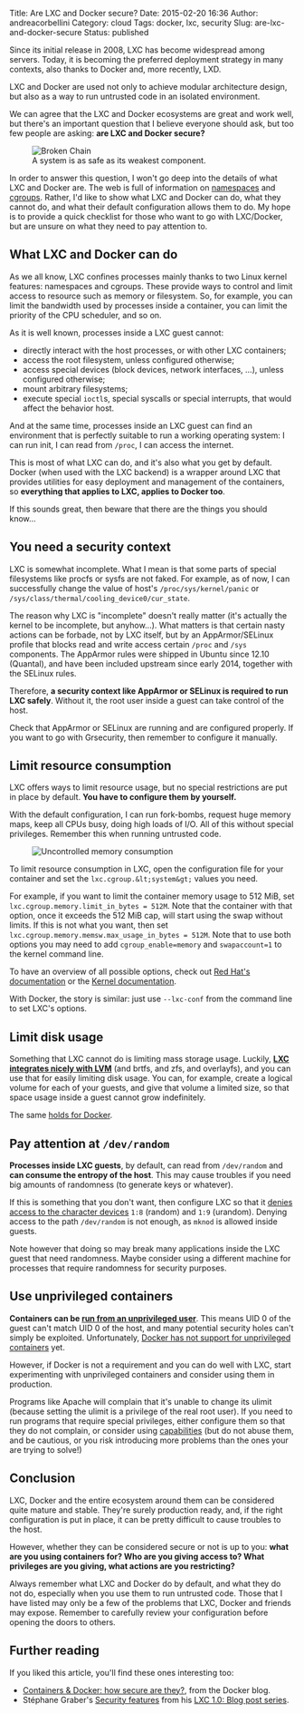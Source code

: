 Title: Are LXC and Docker secure?
Date: 2015-02-20 16:36
Author: andreacorbellini
Category: cloud
Tags: docker, lxc, security
Slug: are-lxc-and-docker-secure
Status: published

Since its initial release in 2008, LXC has become widespread among servers. Today, it is becoming the preferred deployment strategy in many contexts, also thanks to Docker and, more recently, LXD.

LXC and Docker are used not only to achieve modular architecture design, but also as a way to run untrusted code in an isolated environment.

We can agree that the LXC and Docker ecosystems are great and work well, but there's an important question that I believe everyone should ask, but too few people are asking: **are LXC and Docker secure?**

<figure>
  <img src="{filename}/images/broken-chain.jpg" alt="Broken Chain">
  <figcaption>A system is as safe as its weakest component.</figcaption>
</figure>

In order to answer this question, I won't go deep into the details of what LXC and Docker are. The web is full of information on [namespaces](http://en.wikipedia.org/wiki/Cgroups#NAMESPACE-ISOLATION) and [cgroups](http://en.wikipedia.org/wiki/Cgroups). Rather, I'd like to show what LXC and Docker can do, what they cannot do, and what their default configuration allows them to do. My hope is to provide a quick checklist for those who want to go with LXC/Docker, but are unsure on what they need to pay attention to.

## What LXC and Docker can do

As we all know, LXC confines processes mainly thanks to two Linux kernel features: namespaces and cgroups. These provide ways to control and limit access to resource such as memory or filesystem. So, for example, you can limit the bandwidth used by processes inside a container, you can limit the priority of the CPU scheduler, and so on.

As it is well known, processes inside a LXC guest cannot:

 * directly interact with the host processes, or with other LXC containers;
 * access the root filesystem, unless configured otherwise;
 * access special devices (block devices, network interfaces, ...), unless configured otherwise;
 * mount arbitrary filesystems;
 * execute special `ioctl`s, special syscalls or special interrupts, that would affect the behavior host.

And at the same time, processes inside an LXC guest can find an environment that is perfectly suitable to run a working operating system: I can run init, I can read from `/proc`, I can access the internet.

This is most of what LXC can do, and it's also what you get by default. Docker (when used with the LXC backend) is a wrapper around LXC that provides utilities for easy deployment and management of the containers, so **everything that applies to LXC, applies to Docker too**.

If this sounds great, then beware that there are the things you should know...

## You need a security context

LXC is somewhat incomplete. What I mean is that some parts of special filesystems like procfs or sysfs are not faked. For example, as of now, I can successfully change the value of host's `/proc/sys/kernel/panic` or `/sys/class/thermal/cooling_device0/cur_state`.

The reason why LXC is "incomplete" doesn't really matter (it's actually the kernel to be incomplete, but anyhow...). What matters is that certain nasty actions can be forbade, not by LXC itself, but by an AppArmor/SELinux profile that blocks read and write access certain `/proc` and `/sys` components. The AppArmor rules were shipped in Ubuntu since 12.10 (Quantal), and have been included upstream since early 2014, together with the SELinux rules.

Therefore, **a security context like AppArmor or SELinux is required to run LXC safely**. Without it, the root user inside a guest can take control of the host.

Check that AppArmor or SELinux are running and are configured properly. If you want to go with Grsecurity, then remember to configure it manually.

## Limit resource consumption

LXC offers ways to limit resource usage, but no special restrictions are put in place by default. **You have to configure them by yourself.**

With the default configuration, I can run fork-bombs, request huge memory maps, keep all CPUs busy, doing high loads of I/O. All of this without special privileges. Remember this when running untrusted code.

<figure>
  <img src="{filename}/images/memory-usage.png" alt="Uncontrolled memory consumption">
</figure>

To limit resource consumption in LXC, open the configuration file for your container and set the `lxc.cgroup.&lt;system&gt;` values you need.

For example, if you want to limit the container memory usage to 512 MiB, set `lxc.cgroup.memory.limit_in_bytes = 512M`. Note that the container with that option, once it exceeds the 512 MiB cap, will start using the swap without limits. If this is not what you want, then set `lxc.cgroup.memory.memsw.max_usage_in_bytes = 512M`. Note that to use both options you may need to add `cgroup_enable=memory` and `swapaccount=1` to the kernel command line.

To have an overview of all possible options, check out [Red Hat's documentation](https://access.redhat.com/documentation/en-US/Red_Hat_Enterprise_Linux/6/html/Resource_Management_Guide/ch-Subsystems_and_Tunable_Parameters.html) or the [Kernel documentation](https://www.kernel.org/doc/Documentation/cgroups/).

With Docker, the story is similar: just use `--lxc-conf` from the command line to set LXC's options.

## Limit disk usage

Something that LXC cannot do is limiting mass storage usage. Luckily, **[LXC integrates nicely with LVM](https://www.stgraber.org/2013/12/27/lxc-1-0-container-storage/)** (and brtfs, and zfs, and overlayfs), and you can use that for easily limiting disk usage. You can, for example, create a logical volume for each of your guests, and give that volume a limited size, so that space usage inside a guest cannot grow indefinitely.

The same [holds for Docker](http://developerblog.redhat.com/2014/09/30/overview-storage-scalability-docker/).

## Pay attention at `/dev/random`

**Processes inside LXC guests**, by default, can read from `/dev/random` and **can consume the entropy of the host**. This may cause troubles if you need big amounts of randomness (to generate keys or whatever).

If this is something that you don't want, then configure LXC so that it [denies access to the character devices](https://wiki.archlinux.org/index.php/Linux_Containers#Cgroups_device_configuration) `1:8` (random) and `1:9` (urandom). Denying access to the path `/dev/random` is not enough, as `mknod` is allowed inside guests.

Note however that doing so may break many applications inside the LXC guest that need randomness. Maybe consider using a different machine for processes that require randomness for security purposes.

## Use unprivileged containers

**Containers can be [run from an unprivileged user](https://www.stgraber.org/2014/01/17/lxc-1-0-unprivileged-containers/)**. This means UID 0 of the guest can't match UID 0 of the host, and many potential security holes can't simply be exploited. Unfortunately, [Docker has not support for unprivileged containers](https://github.com/docker/docker/issues/2918) yet.

However, if Docker is not a requirement and you can do well with LXC, start experimenting with unprivileged containers and consider using them in production.

Programs like Apache will complain that it's unable to change its ulimit (because setting the ulimit is a privilege of the real root user). If you need to run programs that require special privileges, either configure them so that they do not complain, or consider using [capabilities](http://linux.die.net/man/7/capabilities) (but do not abuse them, and be cautious, or you risk introducing more problems than the ones your are trying to solve!)

## Conclusion

LXC, Docker and the entire ecosystem around them can be considered quite mature and stable. They're surely production ready, and, if the right configuration is put in place, it can be pretty difficult to cause troubles to the host.

However, whether they can be considered secure or not is up to you: **what are you using containers for? Who are you giving access to? What privileges are you giving, what actions are you restricting?**

Always remember what LXC and Docker do by default, and what they do not do, especially when you use them to run untrusted code. Those that I have listed may only be a few of the problems that LXC, Docker and friends may expose. Remember to carefully review your configuration before opening the doors to others.

## Further reading

If you liked this article, you'll find these ones interesting too:

* [Containers & Docker: how secure are they?](http://blog.docker.com/2013/08/containers-docker-how-secure-are-they/), from the Docker blog.
* Stéphane Graber's [Security features](https://www.stgraber.org/2014/01/01/lxc-1-0-security-features/) from his [LXC 1.0: Blog post series](https://www.stgraber.org/2013/12/20/lxc-1-0-blog-post-series/).

